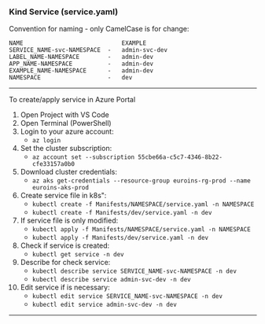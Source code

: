 ### Kind Service (service.yaml)

Convention for naming - only CamelCase is for change:

    NAME                            EXAMPLE
    SERVICE_NAME-svc-NAMESPACE  -   admin-svc-dev
    LABEL_NAME-NAMESPACE        -   admin-dev
    APP_NAME-NAMESPACE          -   admin-dev
    EXAMPLE_NAME-NAMESPACE      -   admin-dev
    NAMESPACE                   -   dev

---

To create/apply service in Azure Portal

1. Open Project with VS Code
2. Open Terminal (PowerShell)
3. Login to your azure account:
    - ```az login```
4. Set the cluster subscription:
    - ```az account set --subscription 55cbe66a-c5c7-4346-8b22-cfe33157a0b0```
5. Download cluster credentials:
    - ```az aks get-credentials --resource-group euroins-rg-prod --name euroins-aks-prod```
6. Create service file in k8s":
    - ```kubectl create -f Manifests/NAMESPACE/service.yaml -n NAMESPACE```
    - ```kubectl create -f Manifests/dev/service.yaml -n dev```
7. If service file is only modified:
    - ```kubectl apply -f Manifests/NAMESPACE/service.yaml -n NAMESPACE```
    - ```kubectl apply -f Manifests/dev/service.yaml -n dev```
8. Check if service is created:
    - ```kubectl get service -n dev```
9. Describe for check service:
    - ```kubectl describe service SERVICE_NAME-svc-NAMESPACE -n dev```
    - ```kubectl describe service admin-svc-dev -n dev```
10. Edit service if is necessary:
    - ```kubectl edit service SERVICE_NAME-svc-NAMESPACE -n dev```
    - ```kubectl edit service admin-svc-dev -n dev```

---
